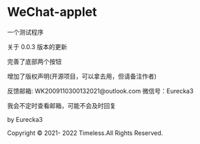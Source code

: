 # WeChat-applet
<p>一个测试程序</p>
<p>关于 0.0.3 版本的更新</p>
<p>完善了底部两个按钮</p>
<p>增加了版权声明(开源项目，可以拿去用，但请备注作者)</p>
<p>反馈邮箱: WK2009110300132021@outlook.com   微信号：Eurecka3</p>
<p>我会不定时查看邮箱，可能不会及时回复</p>
<p>by Eurecka3</p>
<p>Copyright © 2021- 2022 Timeless.All Rights Reserved.</p>
